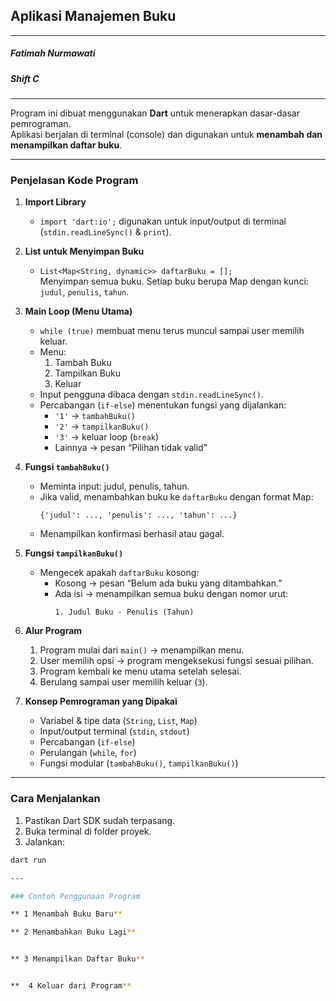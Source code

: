 ## Aplikasi Manajemen Buku 
---
##### Fatimah Nurmawati
##### Shift C
---

Program ini dibuat menggunakan **Dart** untuk menerapkan dasar-dasar pemrograman.  
Aplikasi berjalan di terminal (console) dan digunakan untuk **menambah dan menampilkan daftar buku**.

---

### Penjelasan Kode Program

1. **Import Library**
   - `import 'dart:io';` digunakan untuk input/output di terminal (`stdin.readLineSync()` & `print`).

2. **List untuk Menyimpan Buku**
   - `List<Map<String, dynamic>> daftarBuku = [];`  
     Menyimpan semua buku. Setiap buku berupa Map dengan kunci: `judul`, `penulis`, `tahun`.

3. **Main Loop (Menu Utama)**
   - `while (true)` membuat menu terus muncul sampai user memilih keluar.  
   - Menu:
     1. Tambah Buku  
     2. Tampilkan Buku  
     3. Keluar  
   - Input pengguna dibaca dengan `stdin.readLineSync()`.  
   - Percabangan (`if-else`) menentukan fungsi yang dijalankan:
     - `'1'` → `tambahBuku()`  
     - `'2'` → `tampilkanBuku()`  
     - `'3'` → keluar loop (`break`)  
     - Lainnya → pesan “Pilihan tidak valid”

4. **Fungsi `tambahBuku()`**
   - Meminta input: judul, penulis, tahun.  
   - Jika valid, menambahkan buku ke `daftarBuku` dengan format Map:
     ```
     {'judul': ..., 'penulis': ..., 'tahun': ...}
     ```
   - Menampilkan konfirmasi berhasil atau gagal.

5. **Fungsi `tampilkanBuku()`**
   - Mengecek apakah `daftarBuku` kosong:
     - Kosong → pesan “Belum ada buku yang ditambahkan.”  
     - Ada isi → menampilkan semua buku dengan nomor urut:
       ```
       1. Judul Buku - Penulis (Tahun)
       ```

6. **Alur Program**
   1. Program mulai dari `main()` → menampilkan menu.  
   2. User memilih opsi → program mengeksekusi fungsi sesuai pilihan.  
   3. Program kembali ke menu utama setelah selesai.  
   4. Berulang sampai user memilih keluar (`3`).

7. **Konsep Pemrograman yang Dipakai**
   - Variabel & tipe data (`String`, `List`, `Map`)  
   - Input/output terminal (`stdin`, `stdout`)  
   - Percabangan (`if-else`)  
   - Perulangan (`while`, `for`)  
   - Fungsi modular (`tambahBuku()`, `tampilkanBuku()`)

---

### Cara Menjalankan
1. Pastikan Dart SDK sudah terpasang.  
2. Buka terminal di folder proyek.  
3. Jalankan:
```bash
dart run

---

### Contoh Penggunaan Program

** 1 Menambah Buku Baru**

** 2 Menambahkan Buku Lagi**


** 3 Menampilkan Daftar Buku**


**  4 Keluar dari Program**

